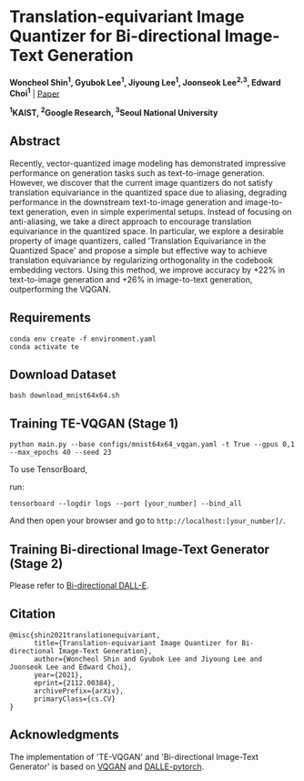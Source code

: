 # Translation-equivariant Image Quantizer for Bi-directional Image-Text Generation

**Woncheol Shin<sup>1</sup>, Gyubok Lee<sup>1</sup>, Jiyoung Lee<sup>1</sup>, Joonseok Lee<sup>2,3</sup>, Edward Choi<sup>1</sup>** | [Paper](https://arxiv.org/abs/2112.00384)

**<sup>1</sup>KAIST, <sup>2</sup>Google Research, <sup>3</sup>Seoul National University**


## Abstract

Recently, vector-quantized image modeling has demonstrated impressive performance on generation tasks such as text-to-image generation. However, we discover that the current image quantizers do not satisfy translation equivariance in the quantized space due to aliasing, degrading performance in the downstream text-to-image generation and image-to-text generation, even in simple experimental setups. Instead of focusing on anti-aliasing, we take a direct approach to encourage translation equivariance in the quantized space. In particular, we explore a desirable property of image quantizers, called 'Translation Equivariance in the Quantized Space' and propose a simple but effective way to achieve translation equivariance by regularizing orthogonality in the codebook embedding vectors. Using this method, we improve accuracy by +22% in text-to-image generation and +26% in image-to-text generation, outperforming the VQGAN.


## Requirements

```
conda env create -f environment.yaml
conda activate te
```

## Download Dataset

```
bash download_mnist64x64.sh
```

## Training TE-VQGAN (Stage 1)

```
python main.py --base configs/mnist64x64_vqgan.yaml -t True --gpus 0,1 --max_epochs 40 --seed 23
```

To use TensorBoard, 

run:
```
tensorboard --logdir logs --port [your_number] --bind_all
```
And then open your browser and go to `http://localhost:[your_number]/`.


## Training Bi-directional Image-Text Generator (Stage 2)

Please refer to [Bi-directional DALL-E](https://github.com/wcshin-git/Bidirectional_DALLE).

## Citation

```
@misc{shin2021translationequivariant,
      title={Translation-equivariant Image Quantizer for Bi-directional Image-Text Generation}, 
      author={Woncheol Shin and Gyubok Lee and Jiyoung Lee and Joonseok Lee and Edward Choi},
      year={2021},
      eprint={2112.00384},
      archivePrefix={arXiv},
      primaryClass={cs.CV}
}
```

## Acknowledgments

The implementation of 'TE-VQGAN' and 'Bi-directional Image-Text Generator' is based on [VQGAN](https://github.com/CompVis/taming-transformers) and [DALLE-pytorch](https://github.com/lucidrains/DALLE-pytorch). 